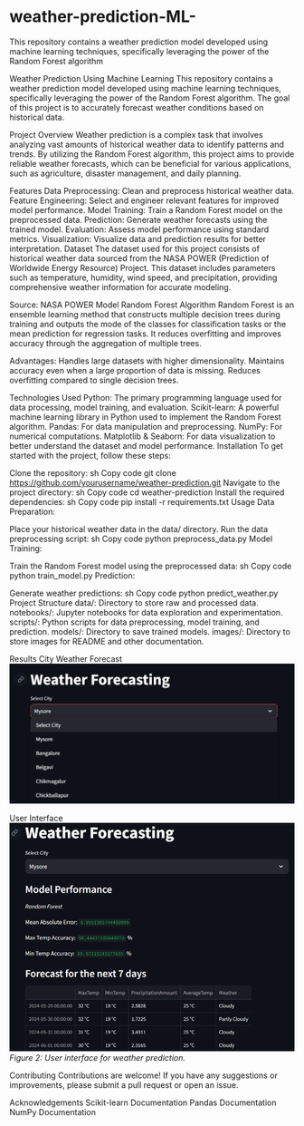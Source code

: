 # weather-prediction-ML-
This repository contains a weather prediction model developed using machine learning techniques, specifically leveraging the power of the Random Forest algorithm

Weather Prediction Using Machine Learning
This repository contains a weather prediction model developed using machine learning techniques, specifically leveraging the power of the Random Forest algorithm. The goal of this project is to accurately forecast weather conditions based on historical data.

Project Overview
Weather prediction is a complex task that involves analyzing vast amounts of historical weather data to identify patterns and trends. By utilizing the Random Forest algorithm, this project aims to provide reliable weather forecasts, which can be beneficial for various applications, such as agriculture, disaster management, and daily planning.

Features
Data Preprocessing: Clean and preprocess historical weather data.
Feature Engineering: Select and engineer relevant features for improved model performance.
Model Training: Train a Random Forest model on the preprocessed data.
Prediction: Generate weather forecasts using the trained model.
Evaluation: Assess model performance using standard metrics.
Visualization: Visualize data and prediction results for better interpretation.
Dataset
The dataset used for this project consists of historical weather data sourced from the NASA POWER (Prediction of Worldwide Energy Resource) Project. This dataset includes parameters such as temperature, humidity, wind speed, and precipitation, providing comprehensive weather information for accurate modeling.

Source: NASA POWER
Model
Random Forest Algorithm
Random Forest is an ensemble learning method that constructs multiple decision trees during training and outputs the mode of the classes for classification tasks or the mean prediction for regression tasks. It reduces overfitting and improves accuracy through the aggregation of multiple trees.

Advantages:
Handles large datasets with higher dimensionality.
Maintains accuracy even when a large proportion of data is missing.
Reduces overfitting compared to single decision trees.

Technologies Used
Python: The primary programming language used for data processing, model training, and evaluation.
Scikit-learn: A powerful machine learning library in Python used to implement the Random Forest algorithm.
Pandas: For data manipulation and preprocessing.
NumPy: For numerical computations.
Matplotlib & Seaborn: For data visualization to better understand the dataset and model performance.
Installation
To get started with the project, follow these steps:

Clone the repository:
sh
Copy code
git clone https://github.com/yourusername/weather-prediction.git
Navigate to the project directory:
sh
Copy code
cd weather-prediction
Install the required dependencies:
sh
Copy code
pip install -r requirements.txt
Usage
Data Preparation:

Place your historical weather data in the data/ directory.
Run the data preprocessing script:
sh
Copy code
python preprocess_data.py
Model Training:

Train the Random Forest model using the preprocessed data:
sh
Copy code
python train_model.py
Prediction:

Generate weather predictions:
sh
Copy code
python predict_weather.py
Project Structure
data/: Directory to store raw and processed data.
notebooks/: Jupyter notebooks for data exploration and experimentation.
scripts/: Python scripts for data preprocessing, model training, and prediction.
models/: Directory to save trained models.
images/: Directory to store images for README and other documentation.


Results
City Weather Forecast
![City View](city.png)


User Interface
![Interface](interface.png)
*Figure 2: User interface for weather prediction.*


Contributing
Contributions are welcome! If you have any suggestions or improvements, please submit a pull request or open an issue.

Acknowledgements
Scikit-learn Documentation
Pandas Documentation
NumPy Documentation

